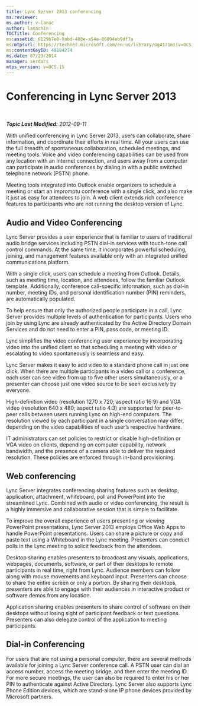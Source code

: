 ```yaml
---
title: Lync Server 2013 conferencing
ms.reviewer: 
ms.author: v-lanac
author: lanachin
TOCTitle: Conferencing
ms:assetid: 6129b7e0-9abd-488e-a54e-86094eb9df7a
ms:mtpsurl: https://technet.microsoft.com/en-us/library/Gg417161(v=OCS.15)
ms:contentKeyID: 48184274
ms.date: 07/23/2014
manager: serdars
mtps_version: v=OCS.15
---
```


<div data-xmlns="http://www.w3.org/1999/xhtml">

<div class="topic" data-xmlns="http://www.w3.org/1999/xhtml" data-msxsl="urn:schemas-microsoft-com:xslt" data-cs="http://msdn.microsoft.com/en-us/">

<div data-asp="http://msdn2.microsoft.com/asp">

# Conferencing in Lync Server 2013

</div>

<div id="mainSection">

<div id="mainBody">

<span> </span>

_**Topic Last Modified:** 2012-09-11_

With unified conferencing in Lync Server 2013, users can collaborate, share information, and coordinate their efforts in real time. All your users can use the full breadth of spontaneous collaboration, scheduled meetings, and meeting tools. Voice and video conferencing capabilities can be used from any location with an Internet connection, and users away from a computer can participate in audio conferences by dialing in with a public switched telephone network (PSTN) phone.

Meeting tools integrated into Outlook enable organizers to schedule a meeting or start an impromptu conference with a single click, and also make it just as easy for attendees to join. A web client extends rich conference features to participants who are not running the desktop version of Lync.

<div>

## Audio and Video Conferencing

Lync Server provides a user experience that is familiar to users of traditional audio bridge services including PSTN dial-in services with touch-tone call control commands. At the same time, it incorporates powerful scheduling, joining, and management features available only with an integrated unified communications platform.

With a single click, users can schedule a meeting from Outlook. Details, such as meeting time, location, and attendees, follow the familiar Outlook template. Additionally, conference call-specific information, such as dial-in number, meeting IDs, and personal identification number (PIN) reminders, are automatically populated.

To help ensure that only the authorized people participate in a call, Lync Server provides multiple levels of authentication for participants. Users who join by using Lync are already authenticated by the Active Directory Domain Services and do not need to enter a PIN, pass code, or meeting ID.

Lync simplifies the video conferencing user experience by incorporating video into the unified client so that scheduling a meeting with video or escalating to video spontaneously is seamless and easy.

Lync Server makes it easy to add video to a standard phone call in just one click. When there are multiple participants in a video call or a conference, each user can see video from up to five other users simultaneously, or a presenter can choose just one video source to be seen exclusively by everyone.

High-definition video (resolution 1270 x 720; aspect ratio 16:9) and VGA video (resolution 640 x 480; aspect ratio 4:3) are supported for peer-to-peer calls between users running Lync on high-end computers. The resolution viewed by each participant in a single conversation may differ, depending on the video capabilities of each user’s respective hardware.

IT administrators can set policies to restrict or disable high-definition or VGA video on clients, depending on computer capability, network bandwidth, and the presence of a camera able to deliver the required resolution. These policies are enforced through in-band provisioning.

</div>

<div>

## Web conferencing

Lync Server integrates conferencing sharing features such as desktop, application, attachment, whiteboard, poll and PowerPoint into the streamlined Lync. Combined with audio or video conferencing, the result is a highly immersive and collaborative session that is simple to facilitate.

To improve the overall experience of users presenting or viewing PowerPoint presentations, Lync Server 2013 employs Office Web Apps to handle PowerPoint presentations. Users can share a picture or copy and paste text using a Whiteboard in the Lync meeting. Presenters can conduct polls in the Lync meeting to solicit feedback from the attendees.

Desktop sharing enables presenters to broadcast any visuals, applications, webpages, documents, software, or part of their desktops to remote participants in real time, right from Lync. Audience members can follow along with mouse movements and keyboard input. Presenters can choose to share the entire screen or only a portion. By sharing their desktops, presenters are able to engage with their audiences in interactive product or software demos from any location.

Application sharing enables presenters to share control of software on their desktops without losing sight of participant feedback or text questions. Presenters can also delegate control of the application to meeting participants.

</div>

<div>

## Dial-in Conferencing

For users that are not using a personal computer, there are several methods available for joining a Lync Server conference call. A PSTN user can dial an access number, access the meeting bridge, and then enter the meeting ID. For more secure meetings, the user can also be required to enter his or her PIN to authenticate against Active Directory. Lync Server also supports Lync Phone Edition devices, which are stand-alone IP phone devices provided by Microsoft partners.

</div>

</div>

<span> </span>

</div>

</div>

</div>

